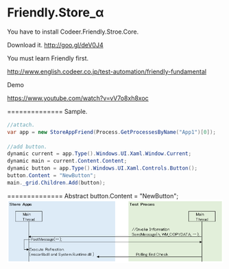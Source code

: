 Friendly.Store_α
==============

You have to install Codeer.Friendly.Stroe.Core.

Download it.
http://goo.gl/deV0J4

You must learn Friendly first.  

http://www.english.codeer.co.jp/test-automation/friendly-fundamental  

Demo

https://www.youtube.com/watch?v=vV7o8xh8xoc

==============
Sample.
```cs   
//attach.
var app = new StoreAppFriend(Process.GetProcessesByName("App1")[0]);

//add button.
dynamic current = app.Type().Windows.UI.Xaml.Window.Current;
dynamic main = current.Content.Content;
dynamic button = app.Type().Windows.UI.Xaml.Controls.Button();
button.Content = "NewButton";
main._grid.Children.Add(button);
```

==============
Abstract button.Content = "NewButton";
![new StoreAppFriend](ReadMeImages/Execute.png)

